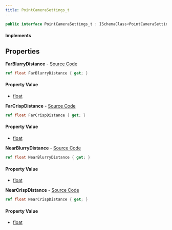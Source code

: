 ```yaml
---
title: PointCameraSettings_t
---
```


```csharp
public interface PointCameraSettings_t : ISchemaClass<PointCameraSettings_t>, ISchemaField, ISchemaClass, INativeHandle
```

#### Implements

## Properties

**FarBlurryDistance** - [Source Code](https://github.com/swiftly-solution/swiftlys2/blob/main/managed/src/SwiftlyS2.Generated/Schemas/Interfaces/PointCameraSettings_t.cs#L22)

```csharp
ref float FarBlurryDistance { get; }
```

#### Property Value

- [float](https://learn.microsoft.com/dotnet/api/system.single)

**FarCrispDistance** - [Source Code](https://github.com/swiftly-solution/swiftlys2/blob/main/managed/src/SwiftlyS2.Generated/Schemas/Interfaces/PointCameraSettings_t.cs#L20)

```csharp
ref float FarCrispDistance { get; }
```

#### Property Value

- [float](https://learn.microsoft.com/dotnet/api/system.single)

**NearBlurryDistance** - [Source Code](https://github.com/swiftly-solution/swiftlys2/blob/main/managed/src/SwiftlyS2.Generated/Schemas/Interfaces/PointCameraSettings_t.cs#L16)

```csharp
ref float NearBlurryDistance { get; }
```

#### Property Value

- [float](https://learn.microsoft.com/dotnet/api/system.single)

**NearCrispDistance** - [Source Code](https://github.com/swiftly-solution/swiftlys2/blob/main/managed/src/SwiftlyS2.Generated/Schemas/Interfaces/PointCameraSettings_t.cs#L18)

```csharp
ref float NearCrispDistance { get; }
```

#### Property Value

- [float](https://learn.microsoft.com/dotnet/api/system.single)


